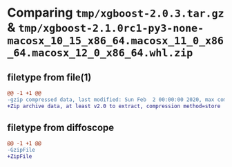 # Comparing `tmp/xgboost-2.0.3.tar.gz` & `tmp/xgboost-2.1.0rc1-py3-none-macosx_10_15_x86_64.macosx_11_0_x86_64.macosx_12_0_x86_64.whl.zip`

## filetype from file(1)

```diff
@@ -1 +1 @@
-gzip compressed data, last modified: Sun Feb  2 00:00:00 2020, max compression
+Zip archive data, at least v2.0 to extract, compression method=store
```

## filetype from diffoscope

```diff
@@ -1 +1 @@
-GzipFile
+ZipFile
```

